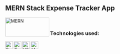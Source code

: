 ## MERN Stack Expense Tracker App

<img align="left" alt="MERN" height="60px" width="140px" src="https://upload.wikimedia.org/wikipedia/commons/thumb/9/94/MERN-logo.png/640px-MERN-logo.png" />

<br/>

### Technologies used:

<img align="left" alt="React.js" width="24px" src="https://upload.wikimedia.org/wikipedia/commons/thumb/a/a7/React-icon.svg/640px-React-icon.svg.png" />
<img align="left" alt="TypeScript" width="24px" src="https://upload.wikimedia.org/wikipedia/commons/thumb/4/4c/Typescript_logo_2020.svg/640px-Typescript_logo_2020.svg.png" />
<img align="left" alt="VSCode" width="24px" src="https://upload.wikimedia.org/wikipedia/commons/thumb/9/9a/Visual_Studio_Code_1.35_icon.svg/640px-Visual_Studio_Code_1.35_icon.svg.png" />
<img align="left" alt="MongoDB" width="24px" src="https://pbs.twimg.com/profile_images/1452637606559326217/GFz_P-5e_400x400.png" />
